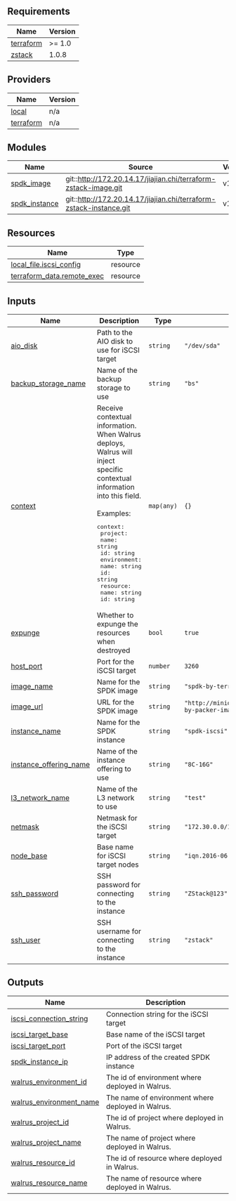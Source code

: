 <!-- BEGIN_TF_DOCS -->
## Requirements

| Name | Version |
|------|---------|
| <a name="requirement_terraform"></a> [terraform](#requirement\_terraform) | >= 1.0 |
| <a name="requirement_zstack"></a> [zstack](#requirement\_zstack) | 1.0.8 |

## Providers

| Name | Version |
|------|---------|
| <a name="provider_local"></a> [local](#provider\_local) | n/a |
| <a name="provider_terraform"></a> [terraform](#provider\_terraform) | n/a |

## Modules

| Name | Source | Version |
|------|--------|---------|
| <a name="module_spdk_image"></a> [spdk\_image](#module\_spdk\_image) | git::http://172.20.14.17/jiajian.chi/terraform-zstack-image.git | v1.1.1 |
| <a name="module_spdk_instance"></a> [spdk\_instance](#module\_spdk\_instance) | git::http://172.20.14.17/jiajian.chi/terraform-zstack-instance.git | v1.1.1 |

## Resources

| Name | Type |
|------|------|
| [local_file.iscsi_config](https://registry.terraform.io/providers/hashicorp/local/latest/docs/resources/file) | resource |
| [terraform_data.remote_exec](https://registry.terraform.io/providers/hashicorp/terraform/latest/docs/resources/data) | resource |

## Inputs

| Name | Description | Type | Default | Required |
|------|-------------|------|---------|:--------:|
| <a name="input_aio_disk"></a> [aio\_disk](#input\_aio\_disk) | Path to the AIO disk to use for iSCSI target | `string` | `"/dev/sda"` | no |
| <a name="input_backup_storage_name"></a> [backup\_storage\_name](#input\_backup\_storage\_name) | Name of the backup storage to use | `string` | `"bs"` | no |
| <a name="input_context"></a> [context](#input\_context) | Receive contextual information. When Walrus deploys, Walrus will inject specific contextual information into this field.<br/><br/>Examples:<pre>context:<br/>  project:<br/>    name: string<br/>    id: string<br/>  environment:<br/>    name: string<br/>    id: string<br/>  resource:<br/>    name: string<br/>    id: string</pre> | `map(any)` | `{}` | no |
| <a name="input_expunge"></a> [expunge](#input\_expunge) | Whether to expunge the resources when destroyed | `bool` | `true` | no |
| <a name="input_host_port"></a> [host\_port](#input\_host\_port) | Port for the iSCSI target | `number` | `3260` | no |
| <a name="input_image_name"></a> [image\_name](#input\_image\_name) | Name for the SPDK image | `string` | `"spdk-by-terraform"` | no |
| <a name="input_image_url"></a> [image\_url](#input\_image\_url) | URL for the SPDK image | `string` | `"http://minio.zstack.io:9001/packer/spdk-by-packer-image-compressed.qcow2"` | no |
| <a name="input_instance_name"></a> [instance\_name](#input\_instance\_name) | Name for the SPDK instance | `string` | `"spdk-iscsi"` | no |
| <a name="input_instance_offering_name"></a> [instance\_offering\_name](#input\_instance\_offering\_name) | Name of the instance offering to use | `string` | `"8C-16G"` | no |
| <a name="input_l3_network_name"></a> [l3\_network\_name](#input\_l3\_network\_name) | Name of the L3 network to use | `string` | `"test"` | no |
| <a name="input_netmask"></a> [netmask](#input\_netmask) | Netmask for the iSCSI target | `string` | `"172.30.0.0/16"` | no |
| <a name="input_node_base"></a> [node\_base](#input\_node\_base) | Base name for iSCSI target nodes | `string` | `"iqn.2016-06.io.spdk"` | no |
| <a name="input_ssh_password"></a> [ssh\_password](#input\_ssh\_password) | SSH password for connecting to the instance | `string` | `"ZStack@123"` | no |
| <a name="input_ssh_user"></a> [ssh\_user](#input\_ssh\_user) | SSH username for connecting to the instance | `string` | `"zstack"` | no |

## Outputs

| Name | Description |
|------|-------------|
| <a name="output_iscsi_connection_string"></a> [iscsi\_connection\_string](#output\_iscsi\_connection\_string) | Connection string for the iSCSI target |
| <a name="output_iscsi_target_base"></a> [iscsi\_target\_base](#output\_iscsi\_target\_base) | Base name of the iSCSI target |
| <a name="output_iscsi_target_port"></a> [iscsi\_target\_port](#output\_iscsi\_target\_port) | Port of the iSCSI target |
| <a name="output_spdk_instance_ip"></a> [spdk\_instance\_ip](#output\_spdk\_instance\_ip) | IP address of the created SPDK instance |
| <a name="output_walrus_environment_id"></a> [walrus\_environment\_id](#output\_walrus\_environment\_id) | The id of environment where deployed in Walrus. |
| <a name="output_walrus_environment_name"></a> [walrus\_environment\_name](#output\_walrus\_environment\_name) | The name of environment where deployed in Walrus. |
| <a name="output_walrus_project_id"></a> [walrus\_project\_id](#output\_walrus\_project\_id) | The id of project where deployed in Walrus. |
| <a name="output_walrus_project_name"></a> [walrus\_project\_name](#output\_walrus\_project\_name) | The name of project where deployed in Walrus. |
| <a name="output_walrus_resource_id"></a> [walrus\_resource\_id](#output\_walrus\_resource\_id) | The id of resource where deployed in Walrus. |
| <a name="output_walrus_resource_name"></a> [walrus\_resource\_name](#output\_walrus\_resource\_name) | The name of resource where deployed in Walrus. |
<!-- END_TF_DOCS -->